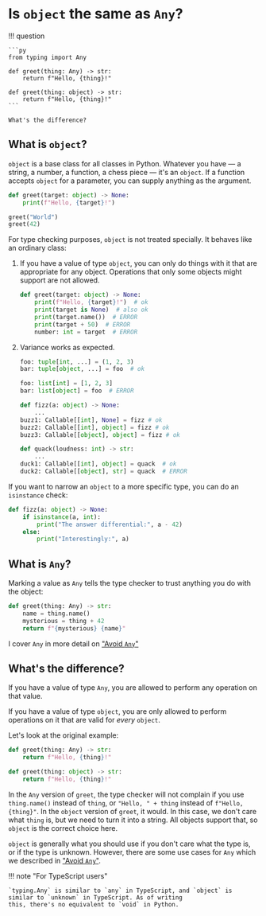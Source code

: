 # Is `object` the same as `Any`?

!!! question

    ```py
    from typing import Any

    def greet(thing: Any) -> str:
        return f"Hello, {thing}!"

    def greet(thing: object) -> str:
        return f"Hello, {thing}!"
    ```

    What's the difference?


## What is `object`?

`object` is a base class for all classes in Python. Whatever you have &mdash; a string, a number, a function, a
chess piece &mdash; it's an `object`. If a function accepts `object` for a parameter, you can supply anything
as the argument.

```py
def greet(target: object) -> None:
    print(f"Hello, {target}!")

greet("World")
greet(42)
```

For type checking purposes, `object` is not treated specially. It behaves like an ordinary class:

1. If you have a value of type `object`, you can only do things with it that are appropriate
    for any object. Operations that only some objects might support are not allowed.

    ```py
    def greet(target: object) -> None:
        print(f"Hello, {target}!")  # ok
        print(target is None)  # also ok
        print(target.name())  # ERROR
        print(target + 50)  # ERROR
        number: int = target  # ERROR
    ```

 1. Variance works as expected. <!-- TODO link tutorial about variance -->

    ```py
    foo: tuple[int, ...] = (1, 2, 3)
    bar: tuple[object, ...] = foo  # ok

    foo: list[int] = [1, 2, 3]
    bar: list[object] = foo  # ERROR

    def fizz(a: object) -> None:
        ...
    buzz1: Callable[[int], None] = fizz # ok
    buzz2: Callable[[int], object] = fizz # ok
    buzz3: Callable[[object], object] = fizz # ok

    def quack(loudness: int) -> str:
        ...
    duck1: Callable[[int], object] = quack  # ok
    duck2: Callable[[object], str] = quack  # ERROR
    ```

If you want to narrow an `object` to a more specific type, you can do an `isinstance` check:

```py
def fizz(a: object) -> None:
    if isinstance(a, int):
        print("The answer differential:", a - 42)
    else:
        print("Interestingly:", a)
```

## What is `Any`?

Marking a value as `Any` tells the type checker to trust anything you do with the object:

```py
def greet(thing: Any) -> str:
    name = thing.name()
    mysterious = thing + 42
    return f"{mysterious} {name}"
```

I cover `Any` in more detail on ["Avoid `Any`"](../avoid-any/index.md)

## What's the difference?

If you have a value of type `Any`, you are allowed to perform any operation on that value.

If you have a value of type `object`, you are only allowed to perform operations on it that are valid for _every_ `object`.

Let's look at the original example:
```py
def greet(thing: Any) -> str:
    return f"Hello, {thing}!"

def greet(thing: object) -> str:
    return f"Hello, {thing}!"
```
In the `Any` version of `greet`, the type checker will not complain if you use `thing.name()` instead of `thing`,
or `"Hello, " + thing` instead of `f"Hello, {thing}"`. In the `object` version of `greet`, it would. In this case,
we don't care what `thing` is, but we need to turn it into a string. All objects support that, so `object` is the
correct choice here.

`object` is generally what you should use if you don't care what the type is, or if the type is unknown.
However, there are some use cases for `Any` which we described in ["Avoid `Any`"](../avoid-any/index.md).

!!! note "For TypeScript users"

    `typing.Any` is similar to `any` in TypeScript, and `object` is similar to `unknown` in TypeScript. As of writing
    this, there's no equivalent to `void` in Python.
